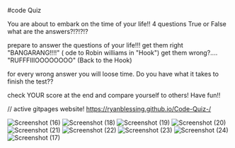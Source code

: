 #code Quiz


You are about to embark on the time of your life!!
4 questions
True or False
what are the answers?!?!?!?

prepare to answer the questions of your life!!!
get them right "BANGARANG!!!!" ( ode to Robin williams in "Hook")
get them wrong?.... "RUFFFIIIOOOOOOOO" (Back to the Hook)

for every wrong answer you will loose time. Do you have what it takes to finish the test??

check YOUR score at the end and compare yourself to others! Have fun!!


// active gitpages website!
https://ryanblessing.github.io/Code-Quiz-/

![Screenshot (16)](https://user-images.githubusercontent.com/80354015/118413703-4a09ae80-b666-11eb-8d4f-b53e2ffc15fc.png)
![Screenshot (18)](https://user-images.githubusercontent.com/80354015/118413713-5aba2480-b666-11eb-8a21-61886f5ec216.png)
![Screenshot (19)](https://user-images.githubusercontent.com/80354015/118413714-5b52bb00-b666-11eb-8bc5-ff82e93d98b5.png)
![Screenshot (20)](https://user-images.githubusercontent.com/80354015/118413716-5beb5180-b666-11eb-9ebc-7b4e205f3ba6.png)
![Screenshot (21)](https://user-images.githubusercontent.com/80354015/118413717-5beb5180-b666-11eb-817d-8dbdb7a16cab.png)
![Screenshot (22)](https://user-images.githubusercontent.com/80354015/118413718-5c83e800-b666-11eb-8d24-0de3e01b940f.png)
![Screenshot (23)](https://user-images.githubusercontent.com/80354015/118413719-5d1c7e80-b666-11eb-8e5f-2d5cce49dd35.png)
![Screenshot (24)](https://user-images.githubusercontent.com/80354015/118413721-5db51500-b666-11eb-995e-0d3942c32032.png)
![Screenshot (17)](https://user-images.githubusercontent.com/80354015/118413723-5db51500-b666-11eb-9078-734e1a4ae500.png)

